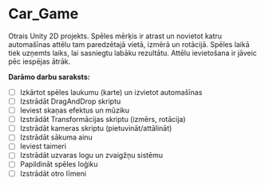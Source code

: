 # Car_Game
Otrais Unity 2D projekts.
Spēles mērķis ir atrast un novietot katru automašīnas attēlu tam paredzētajā vietā, izmērā un rotācijā. 
Spēles laikā tiek uzņemts laiks, lai sasniegtu labāku rezultātu. Attēlu ievietošana ir jāveic pēc iespējas ātrāk.

**Darāmo darbu saraksts:**
- [ ] Izkārtot spēles laukumu (karte) un izvietot automašīnas
- [ ] Izstrādāt DragAndDrop skriptu
- [ ] Ieviest skaņas efektus un mūziku
- [ ] Izstrādāt Transformācijas skriptu (izmērs, rotācija)
- [ ] Izstrādāt kameras skriptu (pietuvināt/attālināt)
- [ ] Izstrādāt sākuma ainu
- [ ] Ieviest taimeri
- [ ] Izstrādāt uzvaras logu un zvaigžņu sistēmu
- [ ] Papildināt spēles loģiku
- [ ] Izstrādāt otro līmeni
